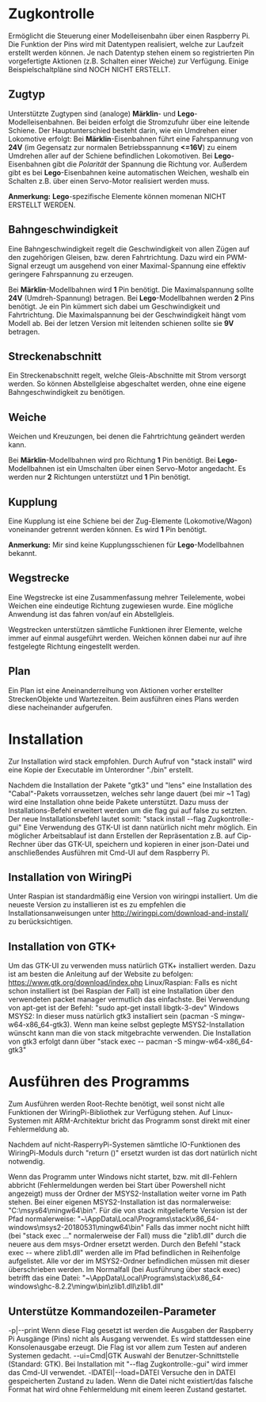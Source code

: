 # Zugkontrolle
Ermöglicht die Steuerung einer Modelleisenbahn über einen Raspberry Pi.
Die Funktion der Pins wird mit Datentypen realisiert, welche zur Laufzeit erstellt werden können.
Je nach Datentyp stehen einem so registrierten Pin vorgefertigte Aktionen (z.B. Schalten einer Weiche) zur Verfügung.
Einige Beispielschaltpläne sind NOCH NICHT ERSTELLT.

## Zugtyp
Unterstützte Zugtypen sind (analoge) __Märklin__- und __Lego__-Modelleisenbahnen. Bei beiden erfolgt die Stromzufuhr über eine leitende Schiene.
Der Hauptunterschied besteht darin, wie ein Umdrehen einer Lokomotive erfolgt:
    Bei __Märklin__-Eisenbahnen führt eine Fahrspannung von __24V__ (im Gegensatz zur normalen Betriebsspannung __<=16V__) zu einem Umdrehen aller auf der Schiene befindlichen Lokomotiven.
    Bei __Lego__-Eisenbahnen gibt die _Polarität_ der Spannung die Richtung vor.
Außerdem gibt es bei __Lego__-Eisenbahnen keine automatischen Weichen, weshalb ein Schalten z.B. über einen Servo-Motor realisiert werden muss.

__Anmerkung:__
    __Lego__-spezifische Elemente können momenan NICHT ERSTELLT WERDEN.

## Bahngeschwindigkeit
Eine Bahngeschwindigkeit regelt die Geschwindigkeit von allen Zügen auf den zugehörigen Gleisen, bzw. deren Fahrtrichtung.
Dazu wird ein PWM-Signal erzeugt um ausgehend von einer Maximal-Spannung eine effektiv geringere Fahrspannung zu erzeugen.

Bei __Märklin__-Modellbahnen wird __1__ Pin benötigt. Die Maximalspannung sollte __24V__ (Umdreh-Spannung) betragen.
Bei __Lego__-Modellbahnen werden __2__ Pins benötigt. Je ein Pin kümmert sich dabei um Geschwindigkeit und Fahrtrichtung.
    Die Maximalspannung bei der Geschwindigkeit hängt vom Modell ab.
    Bei der letzen Version mit leitenden schienen sollte sie __9V__ betragen.

## Streckenabschnitt
Ein Streckenabschnitt regelt, welche Gleis-Abschnitte mit Strom versorgt werden. So können Abstellgleise abgeschaltet werden, ohne eine eigene Bahngeschwindigkeit zu benötigen.

## Weiche
Weichen und Kreuzungen, bei denen die Fahrtrichtung geändert werden kann.

Bei __Märklin__-Modellbahnen wird pro Richtung __1__ Pin benötigt.
Bei __Lego__-Modellbahnen ist ein Umschalten über einen Servo-Motor angedacht. Es werden nur __2__ Richtungen unterstützt und __1__ Pin benötigt.

## Kupplung
Eine Kupplung ist eine Schiene bei der Zug-Elemente (Lokomotive/Wagon) voneinander getrennt werden können. Es wird __1__ Pin benötigt.

__Anmerkung:__
    Mir sind keine Kupplungsschienen für __Lego__-Modellbahnen bekannt.

## Wegstrecke
Eine Wegstrecke ist eine Zusammenfassung mehrer Teilelemente, wobei Weichen eine eindeutige Richtung zugewiesen wurde.
Eine mögliche Anwendung ist das fahren von/auf ein Abstellgleis.

Wegstrecken unterstützen sämtliche Funktionen ihrer Elemente, welche immer auf einmal ausgeführt werden.
Weichen können dabei nur auf ihre festgelegte Richtung eingestellt werden.

## Plan
Ein Plan ist eine Aneinanderreihung von Aktionen vorher erstellter StreckenObjekte und Wartezeiten.
Beim ausführen eines Plans werden diese nacheinander aufgerufen.

# Installation
Zur Installation wird stack empfohlen. Durch Aufruf von "stack install" wird eine Kopie der Executable im Unterordner "./bin" erstellt.

Nachdem die Installation der Pakete "gtk3" und "lens" eine Installation des "Cabal"-Pakets vorraussetzen, welches sehr lange dauert (bei mir ~1 Tag) wird eine Installation ohne beide Pakete unterstützt.
Dazu muss der Installations-Befehl erweitert werden um die flag gui auf false zu setzten. Der neue Installationsbefehl lautet somit:
    "stack install --flag Zugkontrolle:-gui"
Eine Verwendung des GTK-UI ist dann natürlich nicht mehr möglich.
Ein möglicher Arbeitsablauf ist dann Erstellen der Repräsentation z.B. auf Cip-Rechner über das GTK-UI, speichern und kopieren in einer json-Datei und anschließendes Ausführen mit Cmd-UI auf dem Raspberry Pi.

## Installation von WiringPi
Unter Raspian ist standardmäßig eine Version von wiringpi installiert.
Um die neueste Version zu installieren ist es zu empfehlen die Installationsanweisungen unter http://wiringpi.com/download-and-install/ zu berücksichtigen.

## Installation von GTK+
Um  das GTK-UI zu verwenden muss natürlich GTK+ installiert werden.
Dazu ist am besten die Anleitung auf der Website zu befolgen: https://www.gtk.org/download/index.php
    Linux/Raspian:
        Falls es nicht schon installiert ist (bei Raspian der Fall) ist eine Installation über den verwendeten packet manager vermutlich das einfachste.
        Bei Verwendung von apt-get ist der Befehl:
        "sudo apt-get install libgtk-3-dev"
    Windows MSYS2:
        In dieser muss natürlich gtk3 installiert sein (pacman -S mingw-w64-x86_64-gtk3).
        Wenn man keine selbst geplegte MSYS2-Installation wünscht kann man die von stack mitgebrachte verwenden.
        Die Installation von gtk3 erfolgt dann über "stack exec -- pacman -S mingw-w64-x86_64-gtk3"

# Ausführen des Programms
Zum Ausführen werden Root-Rechte benötigt, weil sonst nicht alle Funktionen der WiringPi-Bibliothek zur Verfügung stehen.
Auf Linux-Systemen mit ARM-Architektur bricht das Programm sonst direkt mit einer Fehlermeldung ab.

Nachdem auf nicht-RasperryPi-Systemen sämtliche IO-Funktionen des WiringPi-Moduls durch "return ()" ersetzt wurden ist das dort natürlich nicht notwendig.

Wenn das Programm unter Windows nicht startet, bzw. mit dll-Fehlern abbricht (Fehlermeldungen werden bei Start über Powershell nicht angezeigt) muss der Ordner der MSYS2-Installation weiter vorne im Path stehen.
Bei einer eigenen MSYS2-Installation ist das normalerweise: "C:\msys64\mingw64\bin".
Für die von stack mitgelieferte Version ist der Pfad normalerweise: "\~\AppData\Local\Programs\stack\x86_64-windows\msys2-20180531\mingw64\bin\"
Falls das immer nocht nicht hilft (bei "stack exec ..." normalerweise der Fall) muss die "zlib1.dll" durch die neuere aus dem msys-Ordner ersetzt werden.
Durch den Befehl "stack exec -- where zlib1.dll" werden alle im Pfad befindlichen in Reihenfolge aufgelistet.
Alle vor der im MSYS2-Ordner befindlichen müssen mit dieser überschrieben werden.
Im Normalfall (bei Ausführung über stack exec) betrifft das eine Datei: "~\AppData\Local\Programs\stack\x86_64-windows\ghc-8.2.2\mingw\bin\zlib1.dll\zlib1.dll"

## Unterstütze Kommandozeilen-Parameter
-p|--print
    Wenn diese Flag gesetzt ist werden die Ausgaben der Raspberry Pi Ausgänge (Pins) nicht als Ausgang verwendet.
    Es wird stattdessen eine Konsolenausgabe erzeugt.
    Die Flag ist vor allem zum Testen auf anderen Systemen gedacht.
--ui=Cmd|GTK
    Auswahl der Benutzer-Schnittstelle (Standard: GTK).
    Bei Installation mit "--flag Zugkontrolle:-gui" wird immer das Cmd-UI verwendet.
-lDATEI|--load=DATEI
    Versuche den in DATEI gespeicherten Zustand zu laden.
    Wenn die Datei nicht existiert/das falsche Format hat wird ohne Fehlermeldung mit einem leeren Zustand gestartet.
